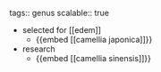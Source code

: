 tags:: genus
scalable:: true

- selected for [[edem]]
	- {{embed [[camellia japonica]]}}
- research
	- {{embed [[camellia sinensis]]}}